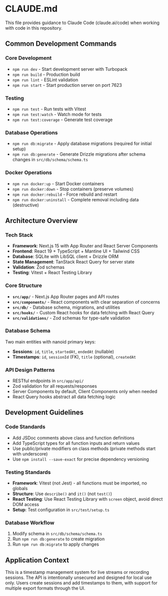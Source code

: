 # CLAUDE.md

This file provides guidance to Claude Code (claude.ai/code) when working with code in this repository.

## Common Development Commands

### Core Development
- `npm run dev` - Start development server with Turbopack
- `npm run build` - Production build 
- `npm run lint` - ESLint validation
- `npm run start` - Start production server on port 7623

### Testing
- `npm run test` - Run tests with Vitest
- `npm run test:watch` - Watch mode for tests
- `npm run test:coverage` - Generate test coverage

### Database Operations
- `npm run db:migrate` - Apply database migrations (required for initial setup)
- `npm run db:generate` - Generate Drizzle migrations after schema changes in `src/db/schema/schema.ts`

### Docker Operations
- `npm run docker:up` - Start Docker containers
- `npm run docker:down` - Stop containers (preserve volumes)
- `npm run docker:rebuild` - Force rebuild and restart
- `npm run docker:uninstall` - Complete removal including data (destructive)

## Architecture Overview

### Tech Stack
- **Framework**: Next.js 15 with App Router and React Server Components
- **Frontend**: React 19 + TypeScript + Mantine UI + Tailwind CSS
- **Database**: SQLite with LibSQL client + Drizzle ORM
- **State Management**: TanStack React Query for server state
- **Validation**: Zod schemas
- **Testing**: Vitest + React Testing Library

### Core Structure
- **`src/app/`** - Next.js App Router pages and API routes
- **`src/components/`** - React components with clear separation of concerns
- **`src/db/`** - Database schema, migrations, and utilities
- **`src/hooks/`** - Custom React hooks for data fetching with React Query
- **`src/validations/`** - Zod schemas for type-safe validation

### Database Schema
Two main entities with nanoid primary keys:
- **Sessions**: `id`, `title`, `startedAt`, `endedAt` (nullable)
- **Timestamps**: `id`, `sessionId` (FK), `title` (optional), `createdAt`

### API Design Patterns
- RESTful endpoints in `src/app/api/`
- Zod validation for all requests/responses
- Server Components by default, Client Components only when needed
- React Query hooks abstract all data fetching logic

## Development Guidelines

### Code Standards
- Add JSDoc comments above class and function definitions
- Add TypeScript types for all function inputs and return values
- Use public/private modifiers on class methods (private methods start with underscore)
- Use `npm install --save-exact` for precise dependency versioning

### Testing Standards
- **Framework**: Vitest (not Jest) - all functions must be imported, no globals
- **Structure**: Use `describe()` and `it()` (not `test()`)
- **React Testing**: Use React Testing Library with `screen` object, avoid direct DOM access
- **Setup**: Test configuration in `src/test/setup.ts`

### Database Workflow
1. Modify schema in `src/db/schema/schema.ts`
2. Run `npm run db:generate` to create migration
3. Run `npm run db:migrate` to apply changes

## Application Context

This is a timestamp management system for live streams or recording sessions. The API is intentionally unsecured and designed for local use only. Users create sessions and add timestamps to them, with support for multiple export formats through the UI.